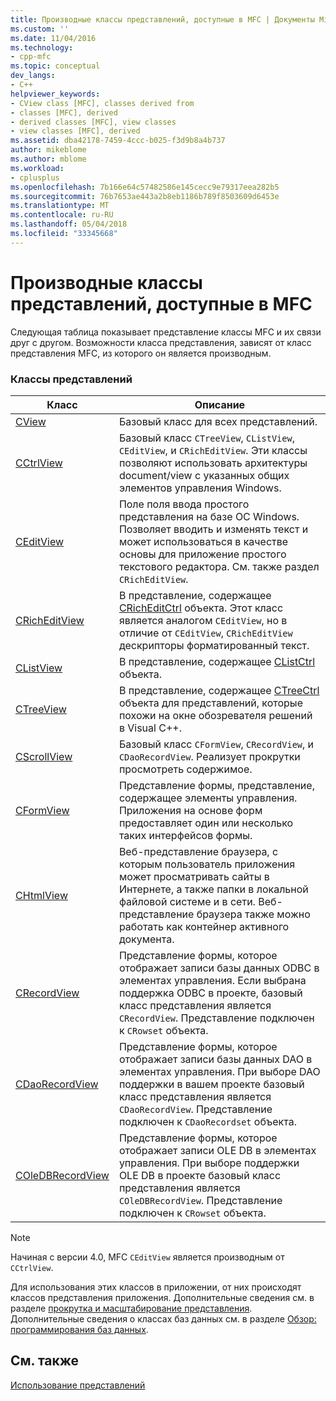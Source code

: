 ```yaml
---
title: Производные классы представлений, доступные в MFC | Документы Microsoft
ms.custom: ''
ms.date: 11/04/2016
ms.technology:
- cpp-mfc
ms.topic: conceptual
dev_langs:
- C++
helpviewer_keywords:
- CView class [MFC], classes derived from
- classes [MFC], derived
- derived classes [MFC], view classes
- view classes [MFC], derived
ms.assetid: dba42178-7459-4ccc-b025-f3d9b8a4b737
author: mikeblome
ms.author: mblome
ms.workload:
- cplusplus
ms.openlocfilehash: 7b166e64c57482586e145cecc9e79317eea282b5
ms.sourcegitcommit: 76b7653ae443a2b8eb1186b789f8503609d6453e
ms.translationtype: MT
ms.contentlocale: ru-RU
ms.lasthandoff: 05/04/2018
ms.locfileid: "33345668"
---
```

# <a name="derived-view-classes-available-in-mfc"></a>Производные классы представлений, доступные в MFC
Следующая таблица показывает представление классы MFC и их связи друг с другом. Возможности класса представления, зависят от класс представления MFC, из которого он является производным.  
  
### <a name="view-classes"></a>Классы представлений  
  
|Класс|Описание|  
|-----------|-----------------|  
|[CView](../mfc/reference/cview-class.md)|Базовый класс для всех представлений.|  
|[CCtrlView](../mfc/reference/cctrlview-class.md)|Базовый класс `CTreeView`, `CListView`, `CEditView`, и `CRichEditView`. Эти классы позволяют использовать архитектуры document/view с указанных общих элементов управления Windows.|  
|[CEditView](../mfc/reference/ceditview-class.md)|Поле поля ввода простого представления на базе ОС Windows. Позволяет вводить и изменять текст и может использоваться в качестве основы для приложение простого текстового редактора. См. также раздел `CRichEditView`.|  
|[CRichEditView](../mfc/reference/cricheditview-class.md)|В представление, содержащее [CRichEditCtrl](../mfc/reference/cricheditctrl-class.md) объекта. Этот класс является аналогом `CEditView`, но в отличие от `CEditView`, `CRichEditView` дескрипторы форматированный текст.|  
|[CListView](../mfc/reference/clistview-class.md)|В представление, содержащее [CListCtrl](../mfc/reference/clistctrl-class.md) объекта.|  
|[CTreeView](../mfc/reference/ctreeview-class.md)|В представление, содержащее [CTreeCtrl](../mfc/reference/ctreectrl-class.md) объекта для представлений, которые похожи на окне обозревателя решений в Visual C++.|  
|[CScrollView](../mfc/reference/cscrollview-class.md)|Базовый класс `CFormView`, `CRecordView`, и `CDaoRecordView`. Реализует прокрутки просмотреть содержимое.|  
|[CFormView](../mfc/reference/cformview-class.md)|Представление формы, представление, содержащее элементы управления. Приложения на основе форм предоставляет один или несколько таких интерфейсов формы.|  
|[CHtmlView](../mfc/reference/chtmlview-class.md)|Веб-представление браузера, с которым пользователь приложения может просматривать сайты в Интернете, а также папки в локальной файловой системе и в сети. Веб-представление браузера также можно работать как контейнер активного документа.|  
|[CRecordView](../mfc/reference/crecordview-class.md)|Представление формы, которое отображает записи базы данных ODBC в элементах управления. Если выбрана поддержка ODBC в проекте, базовый класс представления является `CRecordView`. Представление подключен к `CRowset` объекта.|  
|[CDaoRecordView](../mfc/reference/cdaorecordview-class.md)|Представление формы, которое отображает записи базы данных DAO в элементах управления. При выборе DAO поддержки в вашем проекте базовый класс представления является `CDaoRecordView`. Представление подключен к `CDaoRecordset` объекта.|  
|[COleDBRecordView](../mfc/reference/coledbrecordview-class.md)|Представление формы, которое отображает записи OLE DB в элементах управления. При выборе поддержки OLE DB в проекте базовый класс представления является `COleDBRecordView`. Представление подключен к `CRowset` объекта.|  
  
> [!NOTE]
>  Начиная с версии 4.0, MFC `CEditView` является производным от `CCtrlView`.  
  
 Для использования этих классов в приложении, от них происходят классов представления приложения. Дополнительные сведения см. в разделе [прокрутка и масштабирование представления](../mfc/scrolling-and-scaling-views.md). Дополнительные сведения о классах баз данных см. в разделе [Обзор: программирования баз данных](../data/data-access-programming-mfc-atl.md).  
  
## <a name="see-also"></a>См. также  
 [Использование представлений](../mfc/using-views.md)

